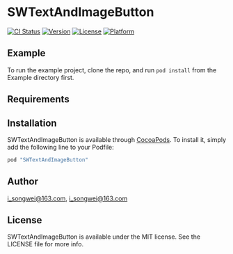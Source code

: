 # SWTextAndImageButton

[![CI Status](http://img.shields.io/travis/i_songwei@163.com/SWTextAndImageButton.svg?style=flat)](https://travis-ci.org/i_songwei@163.com/SWTextAndImageButton)
[![Version](https://img.shields.io/cocoapods/v/SWTextAndImageButton.svg?style=flat)](http://cocoapods.org/pods/SWTextAndImageButton)
[![License](https://img.shields.io/cocoapods/l/SWTextAndImageButton.svg?style=flat)](http://cocoapods.org/pods/SWTextAndImageButton)
[![Platform](https://img.shields.io/cocoapods/p/SWTextAndImageButton.svg?style=flat)](http://cocoapods.org/pods/SWTextAndImageButton)

## Example

To run the example project, clone the repo, and run `pod install` from the Example directory first.

## Requirements

## Installation

SWTextAndImageButton is available through [CocoaPods](http://cocoapods.org). To install
it, simply add the following line to your Podfile:

```ruby
pod "SWTextAndImageButton"
```

## Author

i_songwei@163.com, i_songwei@163.com

## License

SWTextAndImageButton is available under the MIT license. See the LICENSE file for more info.
